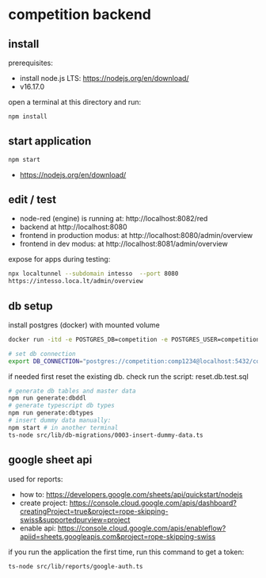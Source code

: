 # competition backend

## install

prerequisites: 

- install node.js LTS: https://nodejs.org/en/download/
- v16.17.0

open a terminal at this directory and run:

```sh
npm install
```


## start application

```sh
npm start
```

- https://nodejs.org/en/download/


## edit / test

- node-red (engine) is running at: http://localhost:8082/red
- backend at http://localhost:8080
- frontend in production modus: at http://localhost:8080/admin/overview
- frontend in dev modus: at http://localhost:8081/admin/overview


expose for apps during testing:

```sh
npx localtunnel --subdomain intesso  --port 8080
https://intesso.loca.lt/admin/overview
```


## db setup

install postgres (docker) with mounted volume

```sh
docker run -itd -e POSTGRES_DB=competition -e POSTGRES_USER=competition -e POSTGRES_PASSWORD=comp1234 -p 5432:5432 -v competition-postgres-data:/var/lib/postgresql/data --name competition-postgres postgres

# set db connection
export DB_CONNECTION="postgres://competition:comp1234@localhost:5432/competition"
```

if needed first reset the existing db. check run the script: reset.db.test.sql

```sh
# generate db tables and master data
npm run generate:dbddl
# generate typescript db types
npm run generate:dbtypes
# insert dummy data manually:
npm start # in another terminal
ts-node src/lib/db-migrations/0003-insert-dummy-data.ts
```

## google sheet api

used for reports:

- how to: https://developers.google.com/sheets/api/quickstart/nodejs
- create project: https://console.cloud.google.com/apis/dashboard?creatingProject=true&project=rope-skipping-swiss&supportedpurview=project
- enable api: https://console.cloud.google.com/apis/enableflow?apiid=sheets.googleapis.com&project=rope-skipping-swiss

if you run the application the first time, run this command to get a token:

```
ts-node src/lib/reports/google-auth.ts
```